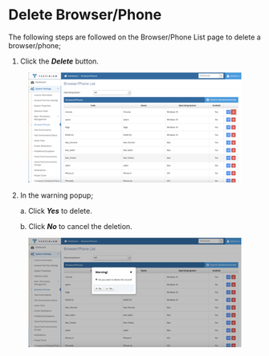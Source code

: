 # Delete Browser/Phone

The following steps are followed on the Browser/Phone List page to delete a browser/phone;

1. Click the _**Delete**_ button.

<figure><img src="../../../.gitbook/assets/Browser screen delete btn.png" alt=""><figcaption></figcaption></figure>

2.  In the warning popup;&#x20;

    a. Click _**Yes**_ to delete.

    b. Click _**No**_ to cancel the deletion.

<figure><img src="../../../.gitbook/assets/Browser Delete Screen.png" alt=""><figcaption></figcaption></figure>


